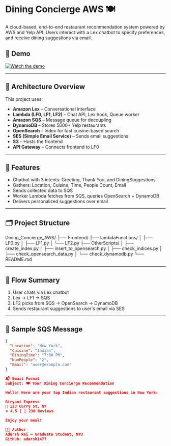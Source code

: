 # Dining Concierge AWS 🍽️

A cloud-based, end-to-end restaurant recommendation system powered by AWS and Yelp API. Users interact with a Lex chatbot to specify preferences, and receive dining suggestions via email.

## 🎥 Demo

[![Watch the demo](https://img.youtube.com/vi/06G1C8sMCUI/maxresdefault.jpg)](https://youtu.be/06G1C8sMCUI)

---

## 🚀 Architecture Overview

This project uses:

- **Amazon Lex** – Conversational interface
- **Lambda (LF0, LF1, LF2)** – Chat API, Lex hook, Queue worker
- **Amazon SQS** – Message queue for decoupling
- **DynamoDB** – Stores 5000+ Yelp restaurants
- **OpenSearch** – Index for fast cuisine-based search
- **SES (Simple Email Service)** – Sends email suggestions
- **S3** – Hosts the frontend
- **API Gateway** – Connects frontend to LF0

---

## 🧠 Features

- Chatbot with 3 intents: Greeting, Thank You, and DiningSuggestions
- Gathers: Location, Cuisine, Time, People Count, Email
- Sends collected data to SQS
- Worker Lambda fetches from SQS, queries OpenSearch + DynamoDB
- Delivers personalized suggestions over email

---

## 🗂️ Project Structure

Dining_Concierge_AWS/ ├── Frontend/ ├── lambdaFunctions/ │ ├── LF0.py │ ├── LF1.py │ └── LF2.py ├── OtherScripts/ │ ├── create_index.py │ ├── insert_to_opensearch.py │ ├── check_indices.py │ ├── check_opensearch_data.py │ └── check_dynamodb.py └── README.md


---

## 🔁 Flow Summary

1. User chats via Lex chatbot
2. Lex → LF1 → SQS
3. LF2 picks from SQS → OpenSearch → DynamoDB
4. Sends restaurant suggestions to user's email via SES

---

## 📨 Sample SQS Message

```json
{
  "Location": "New York",
  "Cuisine": "Indian",
  "DiningTime": "7:00 PM",
  "NumPeople": "2",
  "Email": "user@example.com"
} 

📬 Email Format
Subject: 🍽️ Your Dining Concierge Recommendation

Hello! Here are your top Indian restaurant suggestions in New York:

Biryani Express
📍 123 Curry St, NY
⭐ 4.5 | 📝 230 Reviews

Enjoy your meal!

👨‍💻 Author
Adarsh Rai – Graduate Student, NYU
GitHub: adarsh1477



